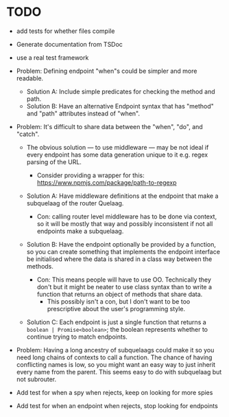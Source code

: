 TODO
====

* add tests for whether files compile
* Generate documentation from TSDoc
* use a real test framework

* Problem: Defining endpoint "when"s could be simpler and more readable.
    * Solution A: Include simple predicates for checking the method and path.
    * Solution B: Have an alternative Endpoint syntax that has "method" and "path" attributes instead of "when".

* Problem: It's difficult to share data between the "when", "do", and "catch".
    * The obvious solution — to use middleware — may be not ideal if every endpoint has some data generation unique to it e.g. regex parsing of the URL.
        * Consider providing a wrapper for this: https://www.npmjs.com/package/path-to-regexp

    * Solution A: Have middleware definitions at the endpoint that make a subquelaag of the router Quelaag.
        * Con: calling router level middleware has to be done via context, so it will be mostly that way and possibly inconsistent if not all endpoints make a subquelaag.

    * Solution B: Have the endpoint optionally be provided by a function, so you can create something that implements the endpoint interface be initialised where the data is shared in a class way between the methods.
        * Con: This means people will have to use OO. Technically they don't but it might be neater to use class syntax than to write a function that returns an object of methods that share data.
            * This possibly isn't a con, but I don't want to be too prescriptive about the user's programming style.

    * Solution C: Each endpoint is just a single function that returns a `boolean | Promise<boolean>`; the boolean represents whether to continue trying to match endpoints.

* Problem: Having a long ancestry of subquelaags could make it so you need long chains of contexts to call a function. The chance of having conflicting names is low, so you might want an easy way to just inherit every name from the parent. This seems easy to do with subquelaag but not subrouter.

* Add test for when a spy when rejects, keep on looking for more spies
* Add test for when an endpoint when rejects, stop looking for endpoints
